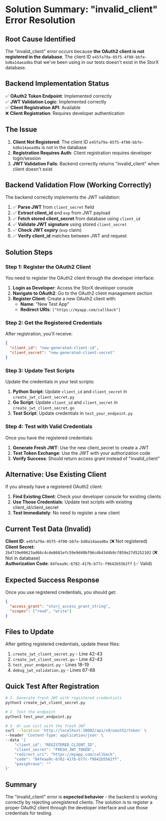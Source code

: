 # Solution Summary: "invalid_client" Error Resolution

## Root Cause Identified

The "invalid_client" error occurs because **the OAuth2 client is not registered in the database**. The client ID `e45fa79a-05f5-4f00-bbfe-bd0a14aead0a` that we've been using in our tests doesn't exist in the StorX database.

## Backend Implementation Status

✅ **OAuth2 Token Endpoint**: Implemented correctly  
✅ **JWT Validation Logic**: Implemented correctly  
✅ **Client Registration API**: Available  
❌ **Client Registration**: Requires developer authentication  

## The Issue

1. **Client Not Registered**: The client ID `e45fa79a-05f5-4f00-bbfe-bd0a14aead0a` is not in the database
2. **Registration Requires Auth**: Client registration requires developer login/session
3. **JWT Validation Fails**: Backend correctly returns "invalid_client" when client doesn't exist

## Backend Validation Flow (Working Correctly)

The backend correctly implements the JWT validation:

1. ✅ **Parse JWT** from `client_secret` field
2. ✅ **Extract client_id** and `exp` from JWT payload  
3. ✅ **Fetch stored client_secret** from database using `client_id`
4. ✅ **Validate JWT signature** using stored `client_secret`
5. ✅ **Check JWT expiry** (`exp` claim)
6. ✅ **Verify client_id** matches between JWT and request

## Solution Steps

### Step 1: Register the OAuth2 Client

You need to register the OAuth2 client through the developer interface:

1. **Login as Developer**: Access the StorX developer console
2. **Navigate to OAuth2**: Go to the OAuth2 client management section
3. **Register Client**: Create a new OAuth2 client with:
   - **Name**: "New Test App"
   - **Redirect URIs**: `["https://myapp.com/callback"]`

### Step 2: Get the Registered Credentials

After registration, you'll receive:
```json
{
  "client_id": "new-generated-client-id",
  "client_secret": "new-generated-client-secret"
}
```

### Step 3: Update Test Scripts

Update the credentials in your test scripts:

1. **Python Script**: Update `client_id` and `client_secret` in `create_jwt_client_secret.py`
2. **Go Script**: Update `client_id` and `client_secret` in `create_jwt_client_secret.go`
3. **Test Script**: Update credentials in `test_your_endpoint.py`

### Step 4: Test with Valid Credentials

Once you have the registered credentials:

1. **Generate Fresh JWT**: Use the new client_secret to create a JWT
2. **Test Token Exchange**: Use the JWT with your authorization code
3. **Verify Success**: Should return access grant instead of "invalid_client"

## Alternative: Use Existing Client

If you already have a registered OAuth2 client:

1. **Find Existing Client**: Check your developer console for existing clients
2. **Use Those Credentials**: Update test scripts with existing client_id/client_secret
3. **Test Immediately**: No need to register a new client

## Current Test Data (Invalid)

**Client ID**: `e45fa79a-05f5-4f00-bbfe-bd0a14aead0a` (❌ Not registered)  
**Client Secret**: `2b4719e00623ad66c4cde8681efc59e9d40bf96cdb43d4b9cf859e27d5252102` (❌ Not in database)  
**Authorization Code**: `84feaa9c-6782-417b-b77c-f9642b5562ff` (✅ Valid)  

## Expected Success Response

Once you use registered credentials, you should get:

```json
{
  "access_grant": "storj_access_grant_string",
  "scopes": ["read", "write"]
}
```

## Files to Update

After getting registered credentials, update these files:

1. `create_jwt_client_secret.py` - Line 42-43
2. `create_jwt_client_secret.go` - Line 42-43  
3. `test_your_endpoint.py` - Lines 18-19
4. `debug_jwt_validation.py` - Lines 67-68

## Quick Test After Registration

```bash
# 1. Generate fresh JWT with registered credentials
python3 create_jwt_client_secret.py

# 2. Test the endpoint
python3 test_your_endpoint.py

# 3. Or use curl with the fresh JWT
curl --location 'http://localhost:10002/api/v0/oauth2/token' \
--header 'Content-Type: application/json' \
--data '{
    "client_id": "REGISTERED_CLIENT_ID",
    "client_secret": "FRESH_JWT_TOKEN",
    "redirect_uri": "https://myapp.com/callback",
    "code": "84feaa9c-6782-417b-b77c-f9642b5562ff",
    "passphrase": ""
}'
```

## Summary

The "invalid_client" error is **expected behavior** - the backend is working correctly by rejecting unregistered clients. The solution is to register a proper OAuth2 client through the developer interface and use those credentials for testing. 